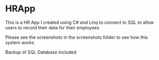 # HRApp

This is a HR App I created using C# and Linq to connect to SQL to allow users to record their data for their employees

Please see the screenshots in the screenshots folder to see how this system works

Backup of SQL Database included
